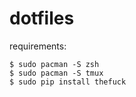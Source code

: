 # dotfiles
requirements:

    $ sudo pacman -S zsh
    $ sudo pacman -S tmux
    $ sudo pip install thefuck
